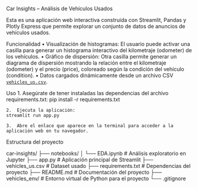 Car Insights – Análisis de Vehículos Usados

Esta es una aplicación web interactiva construida con Streamlit, Pandas y Plotly Express que permite explorar un conjunto de datos de anuncios de vehículos usados.

Funcionalidad
	•	Visualización de histogramas: El usuario puede activar una casilla para generar un histograma interactivo del kilometraje (odometer) de los vehículos.
	•	Gráfico de dispersión: Otra casilla permite generar un diagrama de dispersión mostrando la relación entre el kilometraje (odometer) y el precio (price), coloreado según la condición del vehículo (condition).
	•	Datos cargados dinámicamente desde un archivo CSV [`vehicles_us.csv`](https://github.com/Misaelfc/cars-insights/blob/main/vehicles_us.csv).

Uso
	1.	Asegúrate de tener instaladas las dependencias del archivo requirements.txt:
    pip install -r requirements.txt

	2.	Ejecuta la aplicación:
    streamlit run app.py

	3.	Abre el enlace que aparece en la terminal para acceder a la aplicación web en tu navegador.

Estructura del proyecto

car-insights/
├── notebooks/
│   └── EDA.ipynb           # Análisis exploratorio en Jupyter
├── app.py                  # Aplicación principal de Streamlit
├── vehicles_us.csv         # Dataset usado
├── requirements.txt        # Dependencias del proyecto
├── README.md               # Documentación del proyecto
├── vehicles_env/           # Entorno virtual de Python para el proyecto
└── .gitignore
